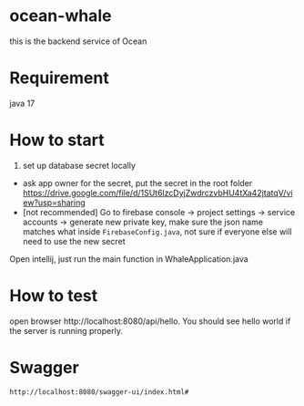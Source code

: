 # ocean-whale

this is the backend service of Ocean

# Requirement

java 17

# How to start

1. set up database secret locally

- ask app owner for the secret, put the secret in the root folder
https://drive.google.com/file/d/1SUt6lzcDyjZwdrczvbHU4tXa42jtatqV/view?usp=sharing
- [not recommended] Go to firebase console -> project settings -> service accounts -> generate new private key, make sure the json name matches what inside `FirebaseConfig.java`, not sure if everyone else will need to use the new secret

Open intellij, just run the main function in WhaleApplication.java

# How to test

open browser http://localhost:8080/api/hello. You should see hello world if the server is running properly.

# Swagger
`http://localhost:8080/swagger-ui/index.html#`
